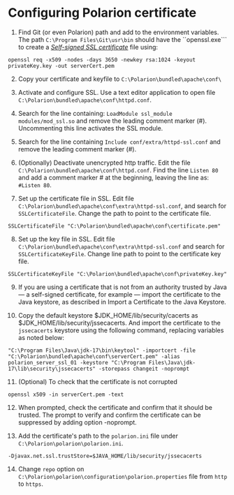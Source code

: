 # Configuring Polarion certificate

1. Find Git (or even Polarion) path and add to the environment variables. The path ``C:\Program Files\Git\usr\bin`` should have the ``openssl.exe``` to create a [*Self-signed SSL certificate*](https://docs.sw.siemens.com/en-US/doc/230235217/PL20221020258116340.xid1465510/xid1568235) file using:
```properties
openssl req -x509 -nodes -days 3650 -newkey rsa:1024 -keyout privateKey.key -out serverCert.pem
```

2. Copy your certificate and keyfile to ``C:\Polarion\bundled\apache\conf\``

3. Activate and configure SSL. Use a text editor application to open file ``C:\Polarion\bundled\apache\conf\httpd.conf``.

4. Search for the line containing: ``LoadModule ssl_module modules/mod_ssl.so`` and remove the leading comment marker (#). Uncommenting this line activates the SSL module.

5. Search for the line containing ``Include conf/extra/httpd-ssl.conf`` and remove the leading comment marker (#).

6. (Optionally) Deactivate unencrypted http traffic. Edit the file ``C:\Polarion\bundled\apache\conf\httpd.conf``. Find the line ``Listen 80`` and add a comment marker # at the beginning, leaving the line as: ``#Listen 80``.

7. Set up the certificate file in SSL. Edit file ``C:\Polarion\bundled\apache\conf\extra\httpd-ssl.conf``, and search for ``SSLCertificateFile``. Change the path to point to the certificate file.

```properties
SSLCertificateFile "C:\Polarion\bundled\apache\conf\certificate.pem"
```

8. Set up the key file in SSL. Edit file ``C:\Polarion\bundled\apache\conf\extra\httpd-ssl.conf`` and search for ``SSLCertificateKeyFile``. Change line path to point to the certificate key file.

```properties
SSLCertificateKeyFile "C:\Polarion\bundled\apache\conf\privateKey.key"
```

9. If you are using a certificate that is not from an authority trusted by Java — a self-signed certificate, for example — import the certificate to the Java keystore, as described in Import a Certificate to the Java Keystore.
    
10. Copy the default keystore $JDK_HOME/lib/security/cacerts as $JDK_HOME/lib/security/jssecacerts. And import the certificate to the ``jssecacerts`` keystore using the following command, replacing variables as noted below:

```properties
"C:\Program Files\Java\jdk-17\bin\keytool" -importcert -file "C:\Polarion\bundled\apache\conf\serverCert.pem" -alias polarion_server_ssl_01 -keystore "C:\Program Files\Java\jdk-17\lib\security\jssecacerts" -storepass changeit -noprompt
```
11. (Optional) To check that the certificate is not corrupted
```
openssl x509 -in serverCert.pem -text
```

12. When prompted, check the certificate and confirm that it should be trusted. The prompt to verify and confirm the certificate can be suppressed by adding option -noprompt.

13. Add the certificate's path to the ``polarion.ini`` file under ``C:\Polarion\polarion\polarion.ini``.

```properties
-Djavax.net.ssl.trustStore=$JAVA_HOME/lib/security/jssecacerts
```

14. Change ``repo`` option on ``C:\Polarion\polarion\configuration\polarion.properties`` file from ``http`` to ``https``.